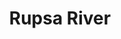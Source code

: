 ---
title: "Rupsa River"
title_bn: "Brahmanbaria "
description: "It is the branch of Longon Balvadra river of Nasirnagar Upazilla, Brahmanbaria. It fall into Meghna River. Its length is 10 km, width 100 meters. Its depth is 4.5 meters. It covers 1935 square kilometers land."
---
